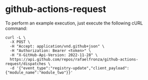 # github-actions-request

To perform an example execution, just execute the following cURL command:
```
curl -L \
  -X POST \
  -H "Accept: application/vnd.github+json" \
  -H "Authorization: Bearer <token>" \
  -H "X-GitHub-Api-Version: 2022-11-28" \
  https://api.github.com/repos/rafaelfronza/github-actions-request/dispatches \
  -d '{"event_type":"registry-update","client_payload":{"module_name":"module_two"}}'
  ```
